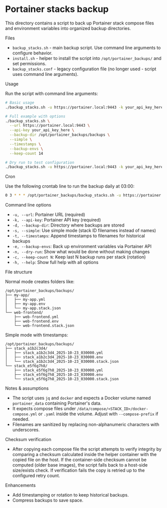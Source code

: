 # Portainer stacks backup

This directory contains a script to back up Portainer stack compose files and environment variables into organized backup directories.

Files

- `backup_stacks.sh` - main backup script. Use command line arguments to configure behavior.
- `install.sh` - helper to install the script into `/opt/portainer_backups/` and set permissions.
- `backup_stacks.conf` - legacy configuration file (no longer used - script uses command line arguments).

Usage

Run the script with command line arguments:

```bash
# Basic usage
./backup_stacks.sh -u https://portainer.local:9443 -k your_api_key_here

# Full example with options
./backup_stacks.sh \
  --url https://portainer.local:9443 \
  --api-key your_api_key_here \
  --backup-dir /opt/portainer_backups/backups \
  --simple \
  --timestamps \
  --backup-envs \
  --keep-count 14

# Dry run to test configuration
./backup_stacks.sh -u https://portainer.local:9443 -k your_api_key_here --dry-run
```

Cron

Use the following crontab line to run the backup daily at 03:00:

```bash
0 3 * * * /opt/portainer_backups/backup_stacks.sh -u https://portainer.local:9443 -k your_api_key -e -t >> /var/log/portainer_backup.log 2>&1
```

Command line options

- `-u, --url`: Portainer URL (required)
- `-k, --api-key`: Portainer API key (required)  
- `-d, --backup-dir`: Directory where backups are stored
- `-s, --simple`: Use simple mode (stack ID filenames instead of names)
- `-t, --timestamps`: Append timestamps to filenames for historical backups
- `-e, --backup-envs`: Back up environment variables via Portainer API
- `-n, --dry-run`: Show what would be done without making changes
- `-c, --keep-count N`: Keep last N backup runs per stack (rotation)
- `-h, --help`: Show full help with all options

File structure

Normal mode creates folders like:
```
/opt/portainer_backups/backups/
├── my-app/
│   ├── my-app.yml
│   ├── my-app.env
│   └── my-app.stack.json
└── web-frontend/
    ├── web-frontend.yml
    ├── web-frontend.env
    └── web-frontend.stack.json
```

Simple mode with timestamps:
```
/opt/portainer_backups/backups/
├── stack_a1b2c3d4/
│   ├── stack_a1b2c3d4_2025-10-23_030000.yml
│   ├── stack_a1b2c3d4_2025-10-23_030000.env
│   └── stack_a1b2c3d4_2025-10-23_030000.stack.json
└── stack_e5f6g7h8/
    ├── stack_e5f6g7h8_2025-10-23_030000.yml
    ├── stack_e5f6g7h8_2025-10-23_030000.env
    └── stack_e5f6g7h8_2025-10-23_030000.stack.json
```

Notes & assumptions

- The script uses `jq` and `docker` and expects a Docker volume named `portainer_data` containing Portainer's data.
- It expects compose files under `/data/compose/<STACK_ID>/docker-compose.yml` or `.yaml` inside the volume. Adjust with `--compose-prefix` if needed.
- Filenames are sanitized by replacing non-alphanumeric characters with underscores.

Checksum verification

- After copying each compose file the script attempts to verify integrity by comparing a checksum calculated inside the helper container with the copied file on the host. If the container-side checksum cannot be computed (older base images), the script falls back to a host-side size/exists check. If verification fails the copy is retried up to the configured retry count.

Enhancements

- Add timestamping or rotation to keep historical backups.
- Compress backups to save space.
